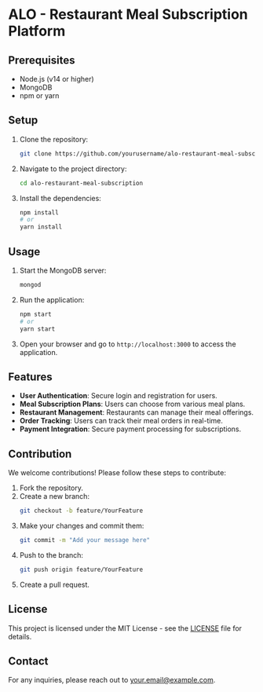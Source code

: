 # ALO - Restaurant Meal Subscription Platform

## Prerequisites

- Node.js (v14 or higher)
- MongoDB
- npm or yarn

## Setup

1. Clone the repository:
   ```bash
   git clone https://github.com/yourusername/alo-restaurant-meal-subscription.git
   ```
2. Navigate to the project directory:
   ```bash
   cd alo-restaurant-meal-subscription
   ```
3. Install the dependencies:
   ```bash
   npm install
   # or
   yarn install
   ```

## Usage

1. Start the MongoDB server:
   ```bash
   mongod
   ```
2. Run the application:
   ```bash
   npm start
   # or
   yarn start
   ```

3. Open your browser and go to `http://localhost:3000` to access the application.

## Features

- **User Authentication**: Secure login and registration for users.
- **Meal Subscription Plans**: Users can choose from various meal plans.
- **Restaurant Management**: Restaurants can manage their meal offerings.
- **Order Tracking**: Users can track their meal orders in real-time.
- **Payment Integration**: Secure payment processing for subscriptions.

## Contribution

We welcome contributions! Please follow these steps to contribute:

1. Fork the repository.
2. Create a new branch:
   ```bash
   git checkout -b feature/YourFeature
   ```
3. Make your changes and commit them:
   ```bash
   git commit -m "Add your message here"
   ```
4. Push to the branch:
   ```bash
   git push origin feature/YourFeature
   ```
5. Create a pull request.

## License

This project is licensed under the MIT License - see the [LICENSE](LICENSE) file for details.

## Contact

For any inquiries, please reach out to [your.email@example.com](mailto:your.email@example.com).
